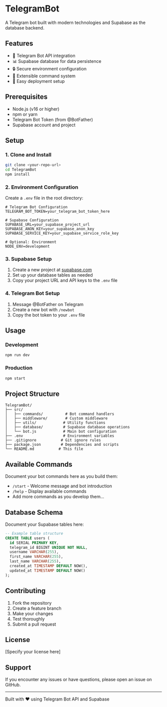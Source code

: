 # TelegramBot

A Telegram bot built with modern technologies and Supabase as the database backend.

## Features

- 🤖 Telegram Bot API integration
- 📊 Supabase database for data persistence
- 🔒 Secure environment configuration
- 📝 Extensible command system
- 🚀 Easy deployment setup

## Prerequisites

- Node.js (v16 or higher)
- npm or yarn
- Telegram Bot Token (from @BotFather)
- Supabase account and project

## Setup

### 1. Clone and Install

```bash
git clone <your-repo-url>
cd TelegramBot
npm install
```

### 2. Environment Configuration

Create a `.env` file in the root directory:

```env
# Telegram Bot Configuration
TELEGRAM_BOT_TOKEN=your_telegram_bot_token_here

# Supabase Configuration
SUPABASE_URL=your_supabase_project_url
SUPABASE_ANON_KEY=your_supabase_anon_key
SUPABASE_SERVICE_KEY=your_supabase_service_role_key

# Optional: Environment
NODE_ENV=development
```

### 3. Supabase Setup

1. Create a new project at [supabase.com](https://supabase.com)
2. Set up your database tables as needed
3. Copy your project URL and API keys to the `.env` file

### 4. Telegram Bot Setup

1. Message @BotFather on Telegram
2. Create a new bot with `/newbot`
3. Copy the bot token to your `.env` file

## Usage

### Development

```bash
npm run dev
```

### Production

```bash
npm start
```

## Project Structure

```
TelegramBot/
├── src/
│   ├── commands/          # Bot command handlers
│   ├── middleware/        # Custom middleware
│   ├── utils/            # Utility functions
│   ├── database/         # Supabase database operations
│   └── bot.js            # Main bot configuration
├── .env                  # Environment variables
├── .gitignore           # Git ignore rules
├── package.json         # Dependencies and scripts
└── README.md           # This file
```

## Available Commands

Document your bot commands here as you build them:

- `/start` - Welcome message and bot introduction
- `/help` - Display available commands
- Add more commands as you develop them...

## Database Schema

Document your Supabase tables here:

```sql
-- Example table structure
CREATE TABLE users (
  id SERIAL PRIMARY KEY,
  telegram_id BIGINT UNIQUE NOT NULL,
  username VARCHAR(255),
  first_name VARCHAR(255),
  last_name VARCHAR(255),
  created_at TIMESTAMP DEFAULT NOW(),
  updated_at TIMESTAMP DEFAULT NOW()
);
```

## Contributing

1. Fork the repository
2. Create a feature branch
3. Make your changes
4. Test thoroughly
5. Submit a pull request

## License

[Specify your license here]

## Support

If you encounter any issues or have questions, please open an issue on GitHub.

---

Built with ❤️ using Telegram Bot API and Supabase
